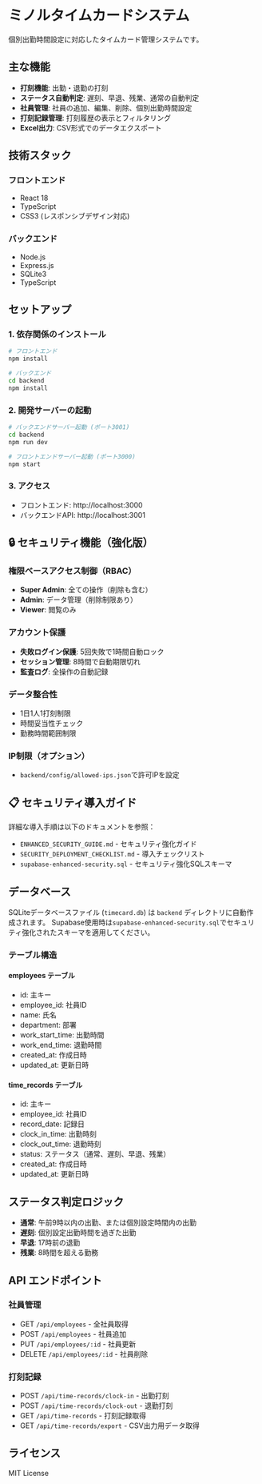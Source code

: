 # ミノルタイムカードシステム

個別出勤時間設定に対応したタイムカード管理システムです。

## 主な機能

- **打刻機能**: 出勤・退勤の打刻
- **ステータス自動判定**: 遅刻、早退、残業、通常の自動判定
- **社員管理**: 社員の追加、編集、削除、個別出勤時間設定
- **打刻記録管理**: 打刻履歴の表示とフィルタリング
- **Excel出力**: CSV形式でのデータエクスポート

## 技術スタック

### フロントエンド
- React 18
- TypeScript
- CSS3 (レスポンシブデザイン対応)

### バックエンド
- Node.js
- Express.js
- SQLite3
- TypeScript

## セットアップ

### 1. 依存関係のインストール

```bash
# フロントエンド
npm install

# バックエンド
cd backend
npm install
```

### 2. 開発サーバーの起動

```bash
# バックエンドサーバー起動 (ポート3001)
cd backend
npm run dev

# フロントエンドサーバー起動 (ポート3000)
npm start
```

### 3. アクセス

- フロントエンド: http://localhost:3000
- バックエンドAPI: http://localhost:3001

## 🔒 セキュリティ機能（強化版）

### 権限ベースアクセス制御（RBAC）
- **Super Admin**: 全ての操作（削除も含む）
- **Admin**: データ管理（削除制限あり）
- **Viewer**: 閲覧のみ

### アカウント保護
- **失敗ログイン保護**: 5回失敗で1時間自動ロック
- **セッション管理**: 8時間で自動期限切れ
- **監査ログ**: 全操作の自動記録

### データ整合性
- 1日1人1打刻制限
- 時間妥当性チェック
- 勤務時間範囲制限

### IP制限（オプション）
- `backend/config/allowed-ips.json`で許可IPを設定

## 📋 セキュリティ導入ガイド

詳細な導入手順は以下のドキュメントを参照：
- `ENHANCED_SECURITY_GUIDE.md` - セキュリティ強化ガイド
- `SECURITY_DEPLOYMENT_CHECKLIST.md` - 導入チェックリスト
- `supabase-enhanced-security.sql` - セキュリティ強化SQLスキーマ

## データベース

SQLiteデータベースファイル (`timecard.db`) は `backend` ディレクトリに自動作成されます。
Supabase使用時は`supabase-enhanced-security.sql`でセキュリティ強化されたスキーマを適用してください。

### テーブル構造

#### employees テーブル
- id: 主キー
- employee_id: 社員ID
- name: 氏名
- department: 部署
- work_start_time: 出勤時間
- work_end_time: 退勤時間
- created_at: 作成日時
- updated_at: 更新日時

#### time_records テーブル
- id: 主キー
- employee_id: 社員ID
- record_date: 記録日
- clock_in_time: 出勤時刻
- clock_out_time: 退勤時刻
- status: ステータス（通常、遅刻、早退、残業）
- created_at: 作成日時
- updated_at: 更新日時

## ステータス判定ロジック

- **通常**: 午前9時以内の出勤、または個別設定時間内の出勤
- **遅刻**: 個別設定出勤時間を過ぎた出勤
- **早退**: 17時前の退勤
- **残業**: 8時間を超える勤務

## API エンドポイント

### 社員管理
- GET `/api/employees` - 全社員取得
- POST `/api/employees` - 社員追加
- PUT `/api/employees/:id` - 社員更新
- DELETE `/api/employees/:id` - 社員削除

### 打刻記録
- POST `/api/time-records/clock-in` - 出勤打刻
- POST `/api/time-records/clock-out` - 退勤打刻
- GET `/api/time-records` - 打刻記録取得
- GET `/api/time-records/export` - CSV出力用データ取得

## ライセンス

MIT License
